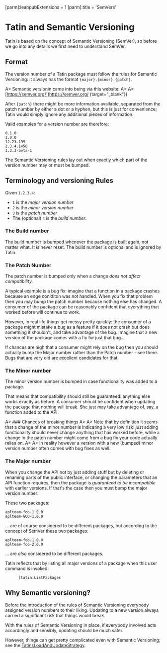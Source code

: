 [parm]:leanpubExtensions = 1
[parm]:title             = 'SemVers'


# Tatin and Semantic Versioning

Tatin is based on the concept of Semantic Versioning (SemVer), so before we go into any details we first need to understand SemVer. 

## Format

The version number of a Tatin package must follow the rules for Semantic Versioning: it always has the format `{major}.{minor}.{patch}`. 

A> Semantic versionin came into being via this website:
A>
A> [https://semver.org/](https://semver.org/ {target="_blank"})

After `{patch}` there might be more information available, separated from the patch number by either a dot or a hyphen, but this is just for convenience; Tatin would simply ignore any additional pieces of information.

Valid examples for a version number are therefore:

```
0.1.0
1.0.0
12.23.199
2.3.4.1456
1.2.3-beta-1
```

The Semantic Versioning rules lay out when exactly which part of the version number may or must be bumped.

## Terminology and versioning Rules

Given `1.2.3.4`:

* `1` is the _major version number_
* `2` is the _minor version number_
* `3` is the _patch number_ 
* The (optional) `4` is the _build number_.

### The Build number

The build number is bumped whenever the package is built again, not matter what. It is never reset. The build number is optional and is ignored by Tatin.

### The Patch Number

The patch number is bumped only when a change _does not affect compatibility_. 

A typical example is a bug fix: imagine that a function in a package crashes because an edge coniditon was not handled. When you fix that problem then you may bump the patch number because nothing else has changed. A consumer of the package can be reasonably confident that everything that worked before will continue to work.

However, in real life things get messy pretty quickly: the consumer of a package might mistake a bug as a feature if it does not crash but does something it shouldn't, and take advantage of the bug. Imagine that a new version of the package comes with a fix for just that bug...

If chances are high that a consumer might rely on the bug then you should actually bump the Major number rather than the Patch number - see there. Bugs that are very old are excellent candidates for that.

### The Minor number

The minor version number is bumped in case functionality was added to a package. 

That means that compatibility  should still be guaranteed: anything else works exactly as before. A consumer should be confident when updating the package that nothing will break. She just may take advantage of, say, a function  added to the API.

A> ### Chances of breaking things
A>
A> Note that by definition it seems that a change of the minor number is indicating a very low risk: just adding functionality should never change  anything that has worked before, while a change in the patch number might come from a bug fix your code actually relies on. 
A>
A> In reality however a version with a new (bumped) minor version number often comes with bug fixes as well.

### The Major number

When you change the API not by just adding stuff but by deleting or renaming parts of the public interface, or changing the parameters that an API function requires, then the package is _guaranteed to be incompatible_ with earlier versions. If that's the case then you must bump the major version number.

These two packages:

```
aplteam-foo-1.0.0
aplteam-GOO-1.0.0
```

... are of course considered to be different packages, but according to the concept of SemVer these two packages:

```
aplteam-foo-1.0.0
aplteam-foo-2.0.0
```

... are _also_ considered to be different packages.

Tatin reflects that by listing all major versions of a package when this user command is invoked:

```
      ]tatin.ListPackages
```


## Why Semantic versioning?

Before the introduction of the rules of Semantic Versioning everybody assigned version numbers to their liking. Updating to a new version always carried a significant risk that things would break.

With the rules of Semantic Versioning in place, if everybody involved acts accordingly and sensibly, updating should be much safer. 

However, things can get pretty complicated even with Semantic Versioning; see the [TatinsLoadAndUpdateStrategy](TatinsLoadAndUpdateStrategy.html "Link to the HTML document").
